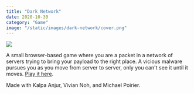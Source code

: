 ```yaml
---
title: "Dark Network"
date: 2020-10-30
category: "Game"
image: "/static/images/dark-network/cover.png"
---
```


![](/static/images/dark-network/network.gif)

A small browser-based game where you are a packet in a network of servers trying to bring your payload to the right place. A vicious malware pursues you as you move from server to server, only you can't see it until it moves. [Play it here](https://dark-network-game.glitch.me/). 

Made with Kalpa Anjur, Vivian Noh, and Michael Poirier. 